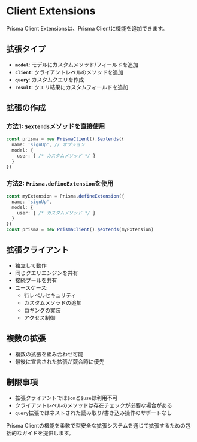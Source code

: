 # Client Extensions

Prisma Client Extensionsは、Prisma Clientに機能を追加できます。

## 拡張タイプ

- **`model`**: モデルにカスタムメソッド/フィールドを追加
- **`client`**: クライアントレベルのメソッドを追加
- **`query`**: カスタムクエリを作成
- **`result`**: クエリ結果にカスタムフィールドを追加

## 拡張の作成

### 方法1: `$extends`メソッドを直接使用

```typescript
const prisma = new PrismaClient().$extends({
  name: 'signUp', // オプション
  model: {
    user: { /* カスタムメソッド */ }
  }
})
```

### 方法2: `Prisma.defineExtension`を使用

```typescript
const myExtension = Prisma.defineExtension({
  name: 'signUp',
  model: {
    user: { /* カスタムメソッド */ }
  }
})
const prisma = new PrismaClient().$extends(myExtension)
```

## 拡張クライアント

- 独立して動作
- 同じクエリエンジンを共有
- 接続プールを共有
- ユースケース:
  - 行レベルセキュリティ
  - カスタムメソッドの追加
  - ロギングの実装
  - アクセス制御

## 複数の拡張

- 複数の拡張を組み合わせ可能
- 最後に宣言された拡張が競合時に優先

## 制限事項

- 拡張クライアントでは`$on`と`$use`は利用不可
- クライアントレベルのメソッドは存在チェックが必要な場合がある
- `query`拡張ではネストされた読み取り/書き込み操作のサポートなし

Prisma Clientの機能を柔軟で型安全な拡張システムを通じて拡張するための包括的なガイドを提供します。
